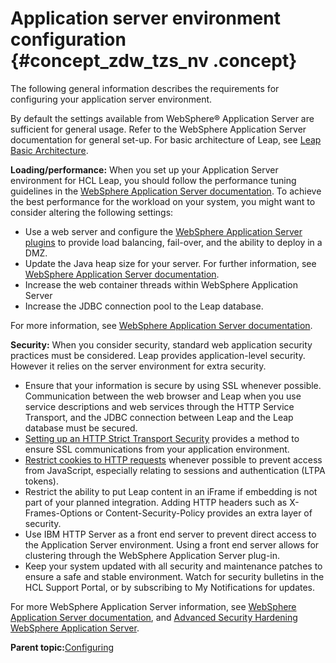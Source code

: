 # Application server environment configuration {#concept_zdw_tzs_nv .concept}

The following general information describes the requirements for configuring your application server environment.

By default the settings available from WebSphere® Application Server are sufficient for general usage. Refer to the WebSphere Application Server documentation for general set-up. For basic architecture of Leap, see [Leap Basic Architecture](in_basic_architecture.md).

**Loading/performance:** When you set up your Application Server environment for HCL Leap, you should follow the performance tuning guidelines in the [WebSphere Application Server documentation](https://www.ibm.com/support/knowledgecenter/SSAW57_8.5.5/com.ibm.websphere.nd.doc/ae/welc6toptuning.html). To achieve the best performance for the workload on your system, you might want to consider altering the following settings:

-   Use a web server and configure the [WebSphere Application Server plugins](http://www.ibm.com/support/knowledgecenter/SSAW57_8.5.5/com.ibm.websphere.nd.doc/ae/tins_webplugins.html) to provide load balancing, fail-over, and the ability to deploy in a DMZ.
-   Update the Java heap size for your server. For further information, see [WebSphere Application Server documentation](http://www.ibm.com/support/knowledgecenter/SSAW57_8.5.5/com.ibm.websphere.nd.doc/ae/tprf_tunejvm_v61.html?lang=en).
-   Increase the web container threads within WebSphere Application Server
-   Increase the JDBC connection pool to the Leap database.

For more information, see [WebSphere Application Server documentation](http://www.ibm.com/support/knowledgecenter/SSAW57_8.5.5/com.ibm.websphere.nd.doc/ae/welc6toptuning.html?lang=en).

**Security:** When you consider security, standard web application security practices must be considered. Leap provides application-level security. However it relies on the server environment for extra security.

-   Ensure that your information is secure by using SSL whenever possible. Communication between the web browser and Leap when you use service descriptions and web services through the HTTP Service Transport, and the JDBC connection between Leap and the Leap database must be secured.
-   [Setting up an HTTP Strict Transport Security](http://www.ibm.com/support/knowledgecenter/SSAW57_8.5.5/com.ibm.websphere.ihs.doc/ihs/tihs_hsts.html) provides a method to ensure SSL communications from your application environment.
-   [Restrict cookies to HTTP requests](http://www.ibm.com/developerworks/websphere/techjournal/1210_lansche/1210_lansche.html#step29) whenever possible to prevent access from JavaScript, especially relating to sessions and authentication \(LTPA tokens\).
-   Restrict the ability to put Leap content in an iFrame if embedding is not part of your planned integration. Adding HTTP headers such as X-Frames-Options or Content-Security-Policy provides an extra layer of security.
-   Use IBM HTTP Server as a front end server to prevent direct access to the Application Server environment. Using a front end server allows for clustering through the WebSphere Application Server plug-in.
-   Keep your system updated with all security and maintenance patches to ensure a safe and stable environment. Watch for security bulletins in the HCL Support Portal, or by subscribing to My Notifications for updates.

For more WebSphere Application Server information, see [WebSphere Application Server documentation](http://www.ibm.com/support/knowledgecenter/SSAW57_8.5.5/com.ibm.websphere.nd.doc/ae/tfullp_sec.html), and [Advanced Security Hardening WebSphere Application Server](http://www.ibm.com/developerworks/websphere/techjournal/1210_lansche/1210_lansche.html).

**Parent topic:**[Configuring](co_config_toc.md)

